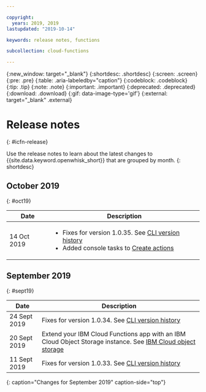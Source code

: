 ```yaml
---

copyright:
  years: 2019, 2019
lastupdated: "2019-10-14"

keywords: release notes, functions

subcollection: cloud-functions

---
```


{:new_window: target="_blank"}
{:shortdesc: .shortdesc}
{:screen: .screen}
{:pre: .pre}
{:table: .aria-labeledby="caption"}
{:codeblock: .codeblock}
{:tip: .tip}
{:note: .note}
{:important: .important}
{:deprecated: .deprecated}
{:download: .download}
{:gif: data-image-type='gif'}
{:external: target="_blank" .external}

# Release notes
{: #icfn-release}

Use the release notes to learn about the latest changes to {{site.data.keyword.openwhisk_short}} that are grouped by month.
{: shortdesc}

## October 2019
{: #oct19}

| Date | Description |
| --------- | -------- |
| 14 Oct 2019 | <ul><li>Fixes for version 1.0.35. See [CLI version history](/docs/openwhisk?topic=cloud-functions-cli_changelog#cli_versions)</li><li>Added console tasks to [Create actions](/docs/openwhisk?topic=cloud-functions-actions)</li></ul> |

## September 2019
{: #sept19}

| Date | Description |
| --------- | -------- |
| 24 Sept 2019 | Fixes for version 1.0.34. See [CLI version history](/docs/openwhisk?topic=cloud-functions-cli_versions) |
| 20 Sept 2019 |  Extend your IBM Cloud Functions app with an IBM Cloud Object Storage instance. See [IBM Cloud object storage](/docs/openwhisk?topic=cloud-functions-pkg_obstorage) |
| 11 Sept 2019 | Fixes for version 1.0.33. See [CLI version history](/docs/openwhisk?topic=cloud-functions-cli_versions) |
{: caption="Changes for September 2019" caption-side="top"}
